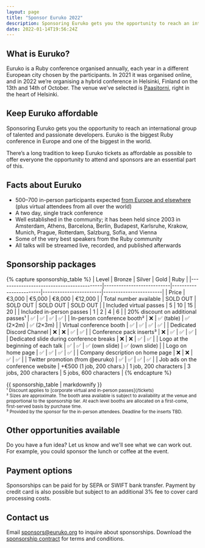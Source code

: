 ```yaml
---
layout: page
title: "Sponsor Euruko 2022"
description: Sponsoring Euruko gets you the opportunity to reach an international group of talented and passionate developers
date: 2022-01-14T19:56:24Z
---
```


## What is Euruko?

Euruko is a Ruby conference organised annually, each year in a different European city chosen by the participants. In 2021 it was organised online, and in 2022 we’re organising a hybrid conference in Helsinki, Finland on the 13th and 14th of October. The venue we’ve selected is [Paasitorni](https://www.paasitorni.fi/en/about-us/history/), right in the heart of Helsinki.

## Keep Euruko affordable

Sponsoring Euruko gets you the opportunity to reach an international group of talented and passionate developers. Euruko is the biggest Ruby conference in Europe and one of the biggest in the world.

There’s a long tradition to keep Euruko tickets as affordable as possible to offer everyone the opportunity to attend and sponsors are an essential part of this.

## Facts about Euruko

* 500–700 in-person participants expected [from Europe and elsewhere](/map) (plus virtual attendees from all over the world)
* A two day, single track conference
* Well established in the community; it has been held since 2003 in Amsterdam, Athens, Barcelona, Berlin, Budapest, Karlsruhe, Krakow, Munich, Prague, Rotterdam, Salzburg, Sofia, and Vienna
* Some of the very best speakers from the Ruby community
* All talks will be streamed live, recorded, and published afterwards

## Sponsorship packages

{% capture sponsorship_table %}
| Level                                    | Bronze                    | Silver                 | Gold                   | Ruby                   |
|------------------------------------------|---------------------------|------------------------|------------------------|------------------------|
| Price                                    | €3,000                    | €5,000                 | €8,000                 | €12,000                |
| Total number available                   | SOLD OUT                        | SOLD OUT    | SOLD OUT         | SOLD OUT   |
| Included virtual passes                  | 5                         | 10                     | 15                     | 20                     |
| Included in-person passes                | 1                         | 2                      | 4                      | 6                      |
| 20% discount on additional passes¹       | ✅                         | ✅                     | ✅                     | ✅                      |
| In-person conference booth²              | ❌                         | ✅ (table)             | ✅ (2×2m)              | ✅ (2×3m)               |
| Virtual conference booth                 | ✅                         | ✅                     | ✅                     | ✅                      |
| Dedicated Discord Channel                | ❌                         | ❌                     | ✅                     | ✅                      |
| Conference pack inserts³                 | ❌                         | ✅                     | ✅                     | ✅                      |
| Dedicated slide during conference breaks | ❌                         | ❌                     | ✅                     | ✅                      |
| Logo at the beginning of each talk       | ✅                         | ✅                     | ✅ (own slide)         | ✅ (own slide)          |
| Logo on home page                        | ✅                         | ✅                     | ✅                     | ✅                      |
| Company description on home page         | ❌                         | ❌                     | ✅                     | ✅                      |
| Twitter promotion (from @euruko)         | ✅                         | ✅                     | ✅                     | ✅                      |
| Job ads on the conference website        | +€500 (1 job, 200 chars.) | 1 job, 200 characters  | 3 jobs, 200 characters | 5 jobs, 600 characters |
{% endcapture %}

<div class="sponsorship-packages-table">
{{ sponsorship_table | markdownify }}
</div>

<small>
¹ Discount applies to [corporate virtual and in-person passes](/tickets)<br>
² Sizes are approximate. The booth area available is subject to availability at the venue and proportional to the sponsorship tier. At each level booths are allocated on a first-come, first-served basis by purchase time.<br>
³ Provided by the sponsor for the in-person attendees. Deadline for the inserts TBD.
</small>

## Other opportunities available

Do you have a fun idea? Let us know and we'll see what we can work out. For example, you could sponsor the lunch or coffee at the event.

## Payment options

Sponsorships can be paid for by SEPA or SWIFT bank transfer. Payment by credit card is also possible but subject to an additional 3% fee to cover card processing costs.

## Contact us

Email [sponsors@euruko.org](mailto:sponsors@euruko.org) to inquire about sponsorships. Download the <a rel="noopener" target="_blank" href="{% link downloads/sponsorship-contract-2022.pdf %}">sponsorship contract</a> for terms and conditions.

